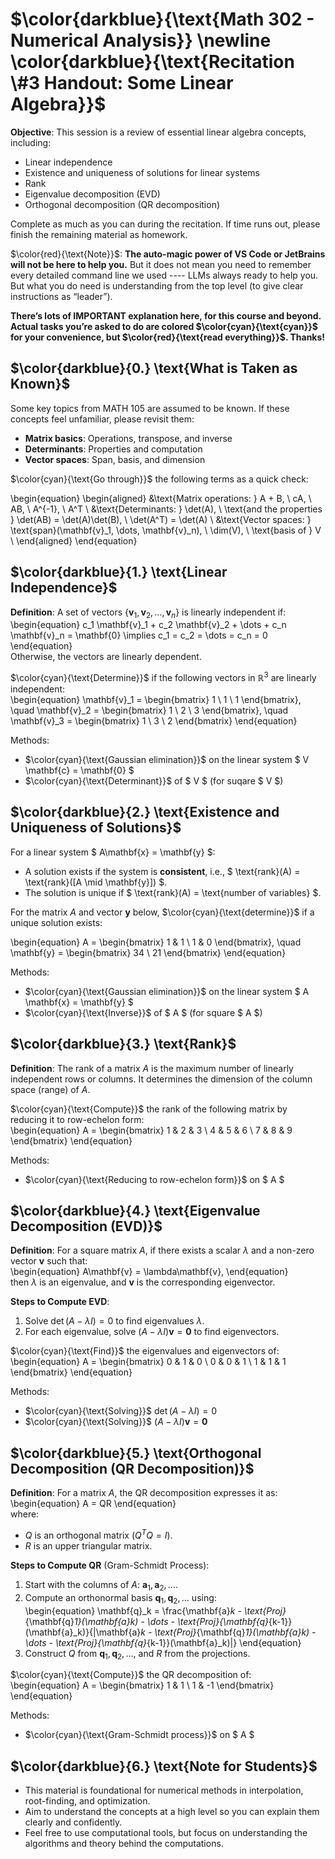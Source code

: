 # $\color{darkblue}{\text{Math 302 - Numerical Analysis}} \newline \color{darkblue}{\text{Recitation \#3 Handout: Some Linear Algebra}}$

**Objective**: This session is a review of essential linear algebra concepts, including:

- Linear independence  
- Existence and uniqueness of solutions for linear systems  
- Rank  
- Eigenvalue decomposition (EVD)  
- Orthogonal decomposition (QR decomposition)  

Complete as much as you can during the recitation. If time runs out, please finish the remaining material as homework.

$\color{red}{\text{Note}}$: **The auto-magic power of VS Code or JetBrains will not be here to help you.** But it does not mean you need to remember every detailed command line we used ---- LLMs always ready to help you. But what you do need is understanding from the top level (to give clear instructions as “leader”).

**There’s lots of IMPORTANT explanation here, for this course and beyond. Actual tasks you’re asked to do are colored $\color{cyan}{\text{cyan}}$ for your convenience, but $\color{red}{\text{read everything}}$. Thanks!**

## $\color{darkblue}{0.} \text{What is Taken as Known}$
  
Some key topics from MATH 105 are assumed to be known. If these concepts feel unfamiliar, please revisit them:

- **Matrix basics**: Operations, transpose, and inverse  
- **Determinants**: Properties and computation  
- **Vector spaces**: Span, basis, and dimension  

$\color{cyan}{\text{Go through}}$ the following terms as a quick check:  

\begin{equation}
\begin{aligned}
&\text{Matrix operations: } A + B, \ cA, \ AB, \ A^{-1}, \ A^T \\
&\text{Determinants: } \det(A), \ \text{and the properties } \det(AB) = \det(A)\det(B), \ \det(A^T) = \det(A) \\
&\text{Vector spaces: } \text{span}(\mathbf{v}_1, \dots, \mathbf{v}_n), \ \dim(V), \ \text{basis of } V \\
\end{aligned}
\end{equation}

## $\color{darkblue}{1.} \text{Linear Independence}$

**Definition**: A set of vectors $\{\mathbf{v}_1, \mathbf{v}_2, \dots, \mathbf{v}_n\}$ is linearly independent if:  
\begin{equation}
c_1 \mathbf{v}_1 + c_2 \mathbf{v}_2 + \dots + c_n \mathbf{v}_n = \mathbf{0} \implies c_1 = c_2 = \dots = c_n = 0
\end{equation}  
Otherwise, the vectors are linearly dependent.  

$\color{cyan}{\text{Determine}}$ if the following vectors in $\mathbb{R}^3$ are linearly independent:  
\begin{equation}
\mathbf{v}_1 = \begin{bmatrix} 1 \\ 1 \\ 1 \end{bmatrix}, \quad \mathbf{v}_2 = \begin{bmatrix} 1 \\ 2 \\ 3 \end{bmatrix}, \quad \mathbf{v}_3 = \begin{bmatrix} 1 \\ 3 \\ 2 \end{bmatrix}
\end{equation}

Methods:

- $\color{cyan}{\text{Gaussian elimination}}$ on the linear system $ V \mathbf{c} = \mathbf{0} $
- $\color{cyan}{\text{Determinant}}$ of $ V $ (for suqare $ V $)

## $\color{darkblue}{2.} \text{Existence and Uniqueness of Solutions}$

For a linear system $ A\mathbf{x} = \mathbf{y} $:

- A solution exists if the system is **consistent**, i.e., $ \text{rank}(A) = \text{rank}([A \mid \mathbf{y}]) $.  
- The solution is unique if $ \text{rank}(A) = \text{number of variables} $.  

For the matrix $A$ and vector $\mathbf{y}$ below, $\color{cyan}{\text{determine}}$ if a unique solution exists:  

\begin{equation}
A = \begin{bmatrix} 1 & 1 \\ 1 & 0 \end{bmatrix}, \quad \mathbf{y} = \begin{bmatrix} 34 \\ 21 \end{bmatrix}
\end{equation}

Methods:

- $\color{cyan}{\text{Gaussian elimination}}$ on the linear system $ A \mathbf{x} = \mathbf{y} $
- $\color{cyan}{\text{Inverse}}$ of $ A $ (for square $ A $)

## $\color{darkblue}{3.} \text{Rank}$

**Definition**: The rank of a matrix $A$ is the maximum number of linearly independent rows or columns. It determines the dimension of the column space (range) of $A$.  

$\color{cyan}{\text{Compute}}$ the rank of the following matrix by reducing it to row-echelon form:  
\begin{equation}
A = \begin{bmatrix} 1 & 2 & 3 \\ 4 & 5 & 6 \\ 7 & 8 & 9 \end{bmatrix}
\end{equation}

Methods:

- $\color{cyan}{\text{Reducing to row-echelon form}}$ on $ A $

## $\color{darkblue}{4.} \text{Eigenvalue Decomposition (EVD)}$

**Definition**: For a square matrix $A$, if there exists a scalar $\lambda$ and a non-zero vector $\mathbf{v}$ such that:  
\begin{equation}
A\mathbf{v} = \lambda\mathbf{v},
\end{equation}  
then $\lambda$ is an eigenvalue, and $\mathbf{v}$ is the corresponding eigenvector.  

**Steps to Compute EVD**:

1. Solve $\det(A - \lambda I) = 0$ to find eigenvalues $\lambda$.  
2. For each eigenvalue, solve $(A - \lambda I)\mathbf{v} = \mathbf{0}$ to find eigenvectors.  

$\color{cyan}{\text{Find}}$ the eigenvalues and eigenvectors of:  
\begin{equation}
A = \begin{bmatrix} 0 & 1 & 0 \\ 0 & 0 & 1 \\ 1 & 1 & 1 \end{bmatrix}
\end{equation}

Methods:

- $\color{cyan}{\text{Solving}}$ $\det(A - \lambda I) = 0$
- $\color{cyan}{\text{Solving}}$ $(A - \lambda I)\mathbf{v} = \mathbf{0}$

## $\color{darkblue}{5.} \text{Orthogonal Decomposition (QR Decomposition)}$

**Definition**: For a matrix $A$, the QR decomposition expresses it as:  
\begin{equation}
A = QR
\end{equation}  
where:
  
- $Q$ is an orthogonal matrix ($Q^T Q = I$).  
- $R$ is an upper triangular matrix.  

**Steps to Compute QR** (Gram-Schmidt Process):

1. Start with the columns of $A$: $\mathbf{a}_1, \mathbf{a}_2, \dots$.  
2. Compute an orthonormal basis $\mathbf{q}_1, \mathbf{q}_2, \dots$ using:  
   \begin{equation}
   \mathbf{q}_k = \frac{\mathbf{a}_k - \text{Proj}_{\mathbf{q}_1}(\mathbf{a}_k) - \dots - \text{Proj}_{\mathbf{q}_{k-1}}(\mathbf{a}_k)}{\|\mathbf{a}_k - \text{Proj}_{\mathbf{q}_1}(\mathbf{a}_k) - \dots - \text{Proj}_{\mathbf{q}_{k-1}}(\mathbf{a}_k)\|}
   \end{equation}  
3. Construct $Q$ from $\mathbf{q}_1, \mathbf{q}_2, \dots$, and $R$ from the projections.  

$\color{cyan}{\text{Compute}}$ the QR decomposition of:  
\begin{equation}
A = \begin{bmatrix} 1 & 1 \\ 1 & -1 \end{bmatrix}
\end{equation}

Methods:

- $\color{cyan}{\text{Gram-Schmidt process}}$ on $ A $

## $\color{darkblue}{6.} \text{Note for Students}$

- This material is foundational for numerical methods in interpolation, root-finding, and optimization.  
- Aim to understand the concepts at a high level so you can explain them clearly and confidently.  
- Feel free to use computational tools, but focus on understanding the algorithms and theory behind the computations.
